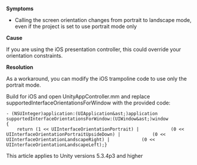 

**Symptoms**


- Calling the screen orientation changes from portrait to landscape mode, even if the project is set to use portrait mode only



**Cause**



If you are using the iOS presentation controller, this could override your orientation constraints.



**Resolution**



As a workaround, you can modify the iOS trampoline code to use only the portrait mode.



Build for iOS and open UnityAppController.mm and replace supportedInterfaceOrientationsForWindow with the provided code:


```
- (NSUInteger)application:(UIApplication&ast;)application supportedInterfaceOrientationsForWindow:(UIWindow&ast;)window
{
    return (1 << UIInterfaceOrientationPortrait) |            (0 << UIInterfaceOrientationPortraitUpsideDown) |            (0 << UIInterfaceOrientationLandscapeRight) |            (0 << UIInterfaceOrientationLandscapeLeft);}
```


This article applies to Unity versions 5.3.4p3 and higher

